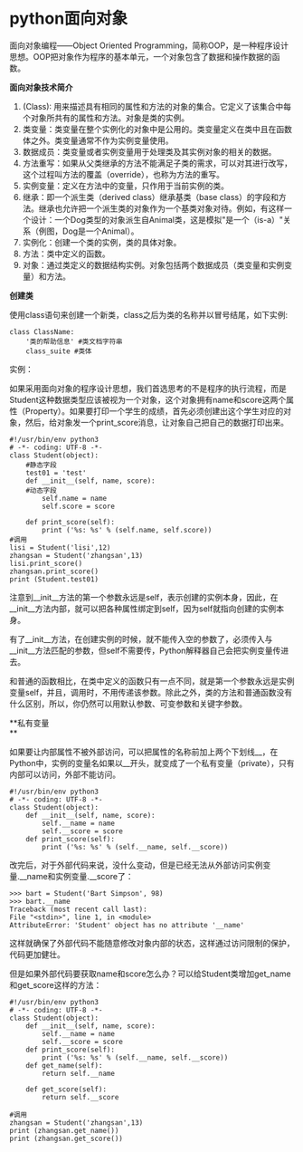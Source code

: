 # python面向对象

面向对象编程——Object Oriented Programming，简称OOP，是一种程序设计思想。OOP把对象作为程序的基本单元，一个对象包含了数据和操作数据的函数。

**面向对象技术简介**

1. \(Class\): 用来描述具有相同的属性和方法的对象的集合。它定义了该集合中每个对象所共有的属性和方法。对象是类的实例。
2. 类变量：类变量在整个实例化的对象中是公用的。类变量定义在类中且在函数体之外。类变量通常不作为实例变量使用。
3. 数据成员：类变量或者实例变量用于处理类及其实例对象的相关的数据。
4. 方法重写：如果从父类继承的方法不能满足子类的需求，可以对其进行改写，这个过程叫方法的覆盖（override），也称为方法的重写。
5. 实例变量：定义在方法中的变量，只作用于当前实例的类。
6. 继承：即一个派生类（derived class）继承基类（base class）的字段和方法。继承也允许把一个派生类的对象作为一个基类对象对待。例如，有这样一个设计：一个Dog类型的对象派生自Animal类，这是模拟"是一个（is-a）"关系（例图，Dog是一个Animal）。
7. 实例化：创建一个类的实例，类的具体对象。
8. 方法：类中定义的函数。
9. 对象：通过类定义的数据结构实例。对象包括两个数据成员（类变量和实例变量）和方法。

**创建类**

使用class语句来创建一个新类，class之后为类的名称并以冒号结尾，如下实例:

```
class ClassName:
    '类的帮助信息' #类文档字符串
    class_suite #类体
```

实例：

如果采用面向对象的程序设计思想，我们首选思考的不是程序的执行流程，而是Student这种数据类型应该被视为一个对象，这个对象拥有name和score这两个属性（Property）。如果要打印一个学生的成绩，首先必须创建出这个学生对应的对象，然后，给对象发一个print\_score消息，让对象自己把自己的数据打印出来。

```
#!/usr/bin/env python3
# -*- coding: UTF-8 -*-
class Student(object):
    #静态字段
    test01 = 'test'
    def __init__(self, name, score):
    #动态字段
        self.name = name
        self.score = score

    def print_score(self):
        print ('%s: %s' % (self.name, self.score))
#调用
lisi = Student('lisi',12)
zhangsan = Student('zhangsan',13)
lisi.print_score()
zhangsan.print_score()
print (Student.test01)
```

注意到\_\_init\_\_方法的第一个参数永远是self，表示创建的实例本身，因此，在\_\_init\_\_方法内部，就可以把各种属性绑定到self，因为self就指向创建的实例本身。

有了\_\_init\_\_方法，在创建实例的时候，就不能传入空的参数了，必须传入与\_\_init\_\_方法匹配的参数，但self不需要传，Python解释器自己会把实例变量传进去。

和普通的函数相比，在类中定义的函数只有一点不同，就是第一个参数永远是实例变量self，并且，调用时，不用传递该参数。除此之外，类的方法和普通函数没有什么区别，所以，你仍然可以用默认参数、可变参数和关键字参数。

**私有变量  
**

如果要让内部属性不被外部访问，可以把属性的名称前加上两个下划线\_\_，在Python中，实例的变量名如果以\_\_开头，就变成了一个私有变量（private），只有内部可以访问，外部不能访问。

```
#!/usr/bin/env python3
# -*- coding: UTF-8 -*-
class Student(object):
    def __init__(self, name, score):
        self.__name = name
        self.__score = score
    def print_score(self):
        print ('%s: %s' % (self.__name, self.__score))
```

改完后，对于外部代码来说，没什么变动，但是已经无法从外部访问实例变量.\_\_name和实例变量.\_\_score了：

```
>>> bart = Student('Bart Simpson', 98)
>>> bart.__name
Traceback (most recent call last):
File "<stdin>", line 1, in <module>
AttributeError: 'Student' object has no attribute '__name'
```

这样就确保了外部代码不能随意修改对象内部的状态，这样通过访问限制的保护，代码更加健壮。

但是如果外部代码要获取name和score怎么办？可以给Student类增加get\_name和get\_score这样的方法：

```
#!/usr/bin/env python3
# -*- coding: UTF-8 -*-
class Student(object):
    def __init__(self, name, score):
        self.__name = name
        self.__score = score
    def print_score(self):
        print ('%s: %s' % (self.__name, self.__score))
    def get_name(self):
        return self.__name

    def get_score(self):
        return self.__score

#调用
zhangsan = Student('zhangsan',13)
print (zhangsan.get_name())
print (zhangsan.get_score())

```





